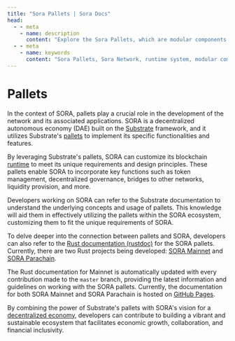 ```yaml
---
title: "Sora Pallets | Sora Docs"
head:
  - - meta
    - name: description
      content: "Explore the Sora Pallets, which are modular components of the Sora Network's runtime system. Learn about the different pallets and their functionalities, including governance, staking, treasury, identity, and more. Discover how pallets enable the customization and extensibility of the Sora Network, allowing for the development of diverse blockchain applications."
  - - meta
    - name: keywords
      content: "Sora Pallets, Sora Network, runtime system, modular components, governance, staking, treasury, identity, blockchain applications, customization, extensibility"
---
```


# Pallets

In the context of SORA, pallets play a crucial role in the development of the network and its associated applications. SORA is a decentralized autonomous economy (DAE) built on the [Substrate](https://substrate.io/) framework, and it utilizes Substrate's [pallets](https://docs.substrate.io/learn/welcome-to-substrate/) to implement its specific functionalities and features.

By leveraging Substrate's pallets, SORA can customize its blockchain [runtime](https://docs.substrate.io/learn/runtime-development/) to meet its unique requirements and design principles. These pallets enable SORA to incorporate key functions such as token management, decentralized governance, bridges to other networks, liquidity provision, and more.

Developers working on SORA can refer to the Substrate documentation to understand the underlying concepts and usage of pallets. This knowledge will aid them in effectively utilizing the pallets within the SORA ecosystem, customizing them to fit the unique requirements of SORA.

To delve deeper into the connection between pallets and SORA, developers can also refer to the [Rust documentation (rustdoc)](https://docs.rs/) for the SORA pallets. Currently, there are two Rust projects being developed: [SORA Mainnet](https://github.com/sora-xor/sora2-network) and [SORA Parachain](https://github.com/sora-xor/sora2-parachain).

The Rust documentation for Mainnet is automatically updated with every contribution made to the `master` branch, providing the latest information and guidelines on working with the SORA pallets. Currently, the documentation for both SORA Mainnet and SORA Parachain is hosted on [GitHub Pages](https://sora-xor.github.io/sora2-network/).

By combining the power of Substrate's pallets with SORA's vision for a [decentralized economy](./sora-economy), developers can contribute to building a vibrant and sustainable ecosystem that facilitates economic growth, collaboration, and financial inclusivity.
